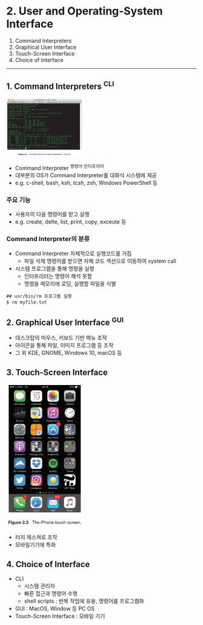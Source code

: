 # 2. User and Operating-System Interface

1. Command Interpreters
2. Graphical User Interface
3. Touch-Screen Interface
4. Choice of Interface

--- 

## 1. Command Interpreters <sup>CLI</sup>

<img src="img.png"  width="40%"/>

- Command Interpreter <sup>명령어 인터프리터</sup>
- 대부분의 OS가 Command Interpreter를 대화식 시스템에 제공
- e.g. c-shell, bash, ksh, tcsh, zsh, Windows PowerShell 등

### 주요 기능

- 사용자의 다음 명령어를 받고 실행
- e.g. create, delte, list, print, copy, exceute 등

### Command Interpreter의 분류

- Command Interpreter 자체적으로 실행코드를 가짐
    - 파일 삭제 명령어를 받으면 자체 코드 섹션으로 이동하여 system call
- 시스템 프로그램을 통해 명령을 실행
    - 인터프리터는 명령어 해석 못함
    - 명령을 메모리에 로딩, 실행할 파일을 식별

```shell
## usr/bin/rm 프로그램 실행
$ rm myfile.txt
```

## 2. Graphical User Interface <sup>GUI</sup>

- 데스크탑의 마우스, 키보드 기반 메뉴 조작
- 아이콘을 통해 파일, 이미지 프로그램 등 조작
- 그 외 KDE, GNOME, Windows 10, macOS 등

## 3. Touch-Screen Interface

<img src="img_1.png"  width="40%"/>

- 터치 제스쳐로 조작
- 모바일기기에 특화

## 4. Choice of Interface

- CLI
    - 시스템 관리자
    - 빠른 접근과 명령어 수행
    - shell scripts : 반복 작업에 유용, 명령어를 프로그램화
- GUI : MacOS, Window 등 PC OS
- Touch-Screen Interface : 모바일 기기
